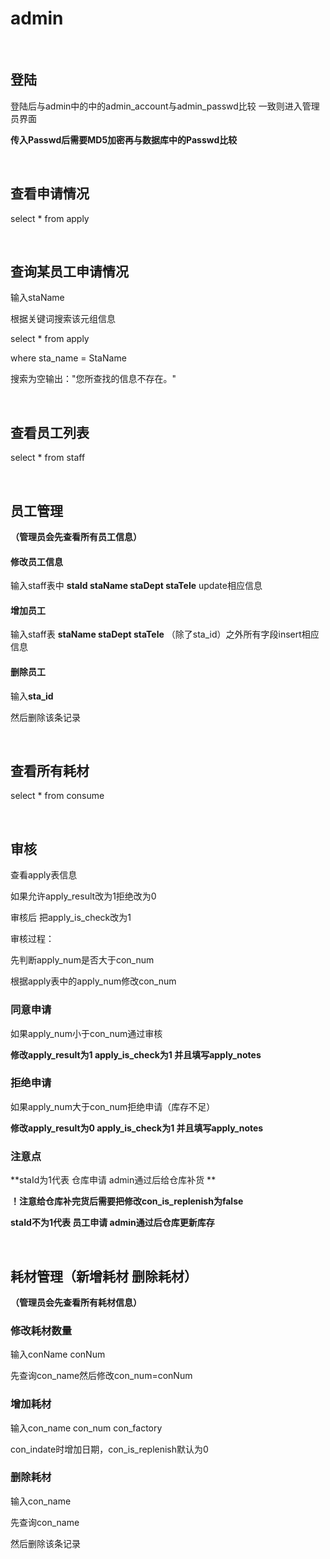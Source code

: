 # admin

<br>

## 登陆

登陆后与admin中的中的admin_account与admin_passwd比较 一致则进入管理员界面

**传入Passwd后需要MD5加密再与数据库中的Passwd比较**

<br>

## 查看申请情况

select * from apply

<br>

## 查询某员工申请情况

输入staName

根据关键词搜索该元组信息

select * from apply

where sta_name = StaName

搜索为空输出："您所查找的信息不存在。"

<br>

## 查看员工列表

select * from staff

<br>

## 员工管理

**（管理员会先查看所有员工信息）**

#### 修改员工信息

输入staff表中 **staId staName staDept staTele** update相应信息

#### **增加员工**

输入staff表 **staName staDept staTele** （除了sta_id）之外所有字段insert相应信息

#### **删除员工**

输入**sta_id**

然后删除该条记录

<br>

## 查看所有耗材

select * from consume

<br>

## 审核

查看apply表信息

如果允许apply_result改为1拒绝改为0

审核后 把apply_is_check改为1

审核过程：

先判断apply_num是否大于con_num

根据apply表中的apply_num修改con_num

### 同意申请

如果apply_num小于con_num通过审核

**修改apply_result为1 apply_is_check为1 并且填写apply_notes**

### 拒绝申请

如果apply_num大于con_num拒绝申请（库存不足）

**修改apply_result为0 apply_is_check为1 并且填写apply_notes**

### 注意点

**staId为1代表 仓库申请 admin通过后给仓库补货  **

**！注意给仓库补完货后需要把修改con_is_replenish为false**

**staId不为1代表 员工申请 admin通过后仓库更新库存**

<br>

## 耗材管理（新增耗材 删除耗材）

**（管理员会先查看所有耗材信息）**

### 修改耗材数量

输入conName conNum

先查询con_name然后修改con_num=conNum

### 增加耗材

输入con_name con_num con_factory

con_indate时增加日期，con_is_replenish默认为0

### 删除耗材

输入con_name

先查询con_name

然后删除该条记录

<br>